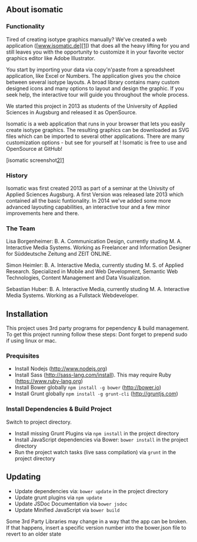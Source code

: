 ## About isomatic
### Functionality
Tired of creating isotype graphics manually? We've created a web application ([www.isomatic.de][1]) that does all the heavy lifting for you and still leaves you with the opportunity to customize it in your favorite vector graphics editor like Adobe Illustrator.

You start by importing your data via copy'n'paste from a spreadsheet application, like Excel or Numbers. The application gives you the choice between several isotype layouts. A broad library contains many custom designed icons and many options to layout and design the graphic. If you seek help, the interactive tour will guide you throughout the whole process.

We started this project in 2013 as students of the University of Applied Sciences in Augsburg and released it as OpenSource.

Isomatic is a web application that runs in your browser that lets you easily create isotype graphics. The resulting graphics can be downloaded as SVG files which can be imported to several other applications. There are many customization options - but see for yourself at !
Isomatic is free to use and OpenSource at GitHub!

[isomatic screenshot[2]][1]


### History
Isomatic was first created 2013 as part of a seminar at the Univsity of Applied Sciences Augsburg. A first Version was released late 2013 which contained all the basic funtionality. In 2014 we've added some more advanced layouting capabilities, an interactive tour and a few minor improvements here and there.

### The Team
Lisa Borgenheimer: B. A. Communication Design, currently studing M. A. Interactive Media Systems. Working as Freelancer and Information Designer for Süddeutsche Zeitung and ZEIT ONLINE.

Simon Heimler: B. A. Interactive Media, currently studing M. S. of Applied Research. Specialized in Mobile and Web Development, Semantic Web Technologies, Content Management and Data Visualization.

Sebastian Huber: B. A. Interactive Media, currently studing M. A. Interactive Media Systems. Working as a Fullstack Webdeveloper.


## Installation
This project uses 3rd party programs for pependency & build management.
To get this project running follow these steps:
Dont forget to prepend sudo if using linux or mac.

### Prequisites
* Install Nodejs (http://www.nodejs.org)
* Install Sass (http://sass-lang.com/install). This may require Ruby (https://www.ruby-lang.org)
* Install Bower globally `npm install -g bower` (http://bower.io)
* Install Grunt globally `npm install -g grunt-cli` (http://gruntjs.com)

### Install Dependencies & Build Project
Switch to project directory.

* Install missing Grunt Plugins via `npm install` in the project directory
* Install JavaScript dependencies via Bower: `bower install` in the project directory
* Run the project watch tasks (live sass compilation) via `grunt` in the project directory

## Updating
* Update dependencies via: `bower update` in the project directory
* Update grunt plugins via `npm update`
* Update JSDoc Documentation via `bower jsdoc`
* Update Minified JavaScript via `bower build`

Some 3rd Party Libraries may change in a way that the app can be broken.
If that happens, insert a specific version number into the bower.json file to revert to an older state


[1]: http://isomatic.de "www.isomatic.de"
[2]: http://isomatic.de/screenshot.png (Screenshot)
